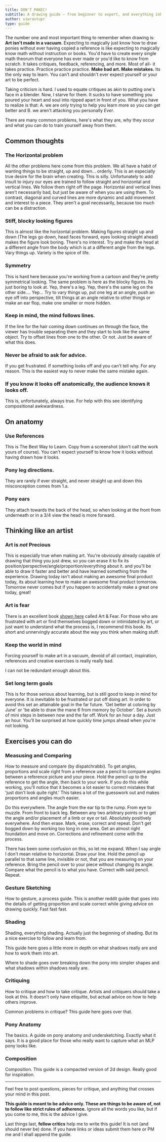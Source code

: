 ```yaml
---
title: DON'T PANIC!
subtitle: A drawing guide – from beginner to expert, and everything inbetween
author: viwrastupr
type: guide
---
```

The number one and most important thing to remember when drawing is: **Art isn't made in a vacuum**. Expecting to magically just know how to draw ponies without ever having copied a reference is like expecting to magically know math without instruction or books. You'd have to create every single math theorum that everyone has ever made or you'd like to know from scratch. It takes critiques, feedback, referencing, and more. Most of all- it takes practice. Practice practice practice. **Make bad art. Make mistakes.** Its the only way to learn. You can't and shouldn't ever expect yourself or your art to be perfect.

Taking criticism is hard. I used to equate critiques as akin to putting one's face in a blender. Now, I starve for them. It sucks to have something you poured your heart and soul into ripped apart in front of you. What you have to realize is that: A. we are only trying to help you learn more so you can get better and B. we aren't attacking you personally _Ever_.

There are many common problems, here's what they are, why they occur and what you can do to train yourself away from them.


## Common thoughts

### The Horizontal problem

All the other problems here come from this problem. We all have a habit of wanting things to be straight, up and down... orderly. This is an especially true desire for the brain when creating. This is silly. Unfortunately to add insult to injury our eyes are trained to follow straight and horizontal and vertical lines. We follow them right off the page. Horizontal and vertical lines aren't necessarily bad, but just be aware of when you are using them. To contrast, diagonal and curved lines are more dynamic and add movement and interest to a piece. They aren't a goal necessarily, because too much can be a distraction.

### Stiff, blocky looking figures

This is almost like the horizontal problem. Making figures straight up and down (The legs go down, head faces forward, eyes looking straight ahead) makes the figure look boring. There's no interest. Try and make the head at a different angle from the body which is at a different angle from the legs. Vary things up. Variety is the spice of life.

### Symmetry

This is hard here because you're working from a cartoon and they're pretty symmetrical looking. The same problem is here as the blocky figures. Its just boring to look at. Yep, there's a leg. Yep, there's the same leg on the other side.... Yep... Try to vary things up, put one leg at an angle, push an eye off into perspective, tilt things at an angle relative to other things or make an ear flop, make one smaller or more hidden.

### Keep in mind, the mind follows lines.

If the line for the hair coming down continues on through the face, the viewer has trouble separating them and they start to look like the same object. Try to offset lines from one to the other. Or not. Just be aware of what this does.

### Never be afraid to ask for advice.

If you get frustrated. If something looks off and you can't tell why. For any reason. This is the easiest way to never make the same mistake again.

### If you know it looks off anatomically, the audience knows it looks off.

This is, unfortunately, always true. For help with this see <router-link to="/guides/identifying-compositional-awkwardness">identifying compositional awkwardness</router-link>.


## On anatomy

### Use References

This is The Best Way to Learn. Copy from a screenshot (don't call the work yours of course). You can't expect yourself to know how it looks without having drawn how it looks.

### Pony leg directions.

They are rarely if ever straight, and never straight up and down this misconception comes from 1.a.

### Pony ears

They attach towards the back of the head, so when looking at the front from underneath or in a 3/4 view the head is more forward.


## Thinking like an artist

### Art is _not_ Precious

This is especially true when making art. You're obviously already capable of drawing that thing you just drew, so you can erase it to fix its position/perspective/angle/proportion/everything about it. and you'll be able to draw it faster and better and have learned something from the experience. Drawing today isn't about making an awesome final product today, its about learning how to make an awesome final product tomorrow. Tomorrow never comes but if you happen to accidentally make a great one today, great!

### Art is fear

There is an excellent book [shown here](http://www.amazon.com/Art-Fear-Observations-Rewards-Artmaking/dp/0961454733) called Art & Fear. For those who are frustrated with art or find themselves bogged down or intimidated by art, or just want to understand what the process is, I recommend this book. Its short and unnervingly accurate about the way you think when making stuff.

### Keep the world in mind

Forcing yourself to make art in a vacuum, devoid of all contact, inspiration, references and creative exercises is really really bad.

I can not be redundant enough about this.

### Set long term goals

This is for those serious about learning, but is still good to keep in mind for everyone. It is inevitable to be frustrated or put off doing art. In order to avoid this set an attainable goal in the far future. 'Get better at coloring by June' or 'be able to draw the mane 6 from memory by October'. Set a bunch of mini steps in between now and the far off. Work for an hour a day. Just an hour. You'll be surprised at how quickly time jumps ahead when you're not looking.


## Exercises you can do

### Measusing and Comparing

<router-link to="/guides/measuring-and-maintaining-proportions">How to measure and compare</router-link> (by dispatchrabbi). To get angles, proportions and scale right from a reference use a pencil to compare angles between a reference picture and your piece. Hold the pencil up to the reference to get the angle, then back to your work. If you do this while working, you'll notice that it becomes a lot easier to correct mistakes that 'just don't look quite right.' This takes a lot of the guesswork out and makes proportions and angles much easier.

Do this everywhere. The angle from the ear tip to the rump. From eye to muzzle. From front to back leg. Between any two arbitrary points or to get the angle and/or placement of a limb or eye or tail. Absolutely positively everywhere. And then erase. Mark, erase, correct and repeat. Don't get bogged down by working too long in one area. Get an almost right foundation and move on. Corrections and refinement come with the process.

There has been some confusion on this, so let me expand. When I say angle I don't mean relative to horizontal. Draw your line. Hold the pencil up parallel to that same line, invisible or not, that you are measuring on your reference. Bring the pencil over to your piece without changing its angle. Compare what the pencil is to what you have. Correct with said pencil. Repeat.

### Gesture Sketching

<router-link to="/guides/gesturing">How to gesture, a process guide</router-link>. This is another reddit guide that goes into the details of getting proportion and scale correct while giving advice on drawing quickly. Fast fast fast.

### Shading

<router-link to="/guides/shading">Shading, everything shading</router-link>. Actually just the beginning of shading. But its a nice exercise to follow and learn from.

<router-link to="/guides/shadows-making-objects-appear-3d">This guide here</router-link> goes a little more in depth on what shadows really are and how to work them into art.

<router-link to="/guides/where-to-shade">Where to shade</router-link> goes over breaking down the pony into simpler shapes and what shadows within shadows really are.

### Critiquing

<router-link to="/guides/what-is-critique">How to critique and how to take critique</router-link>. Artists and critiquers should take a look at this. It doesn't only have etiquitte, but actual advice on how to help others improve.

Common problems in critique? <router-link to="/guides/what-is-critique">This guide here goes over that</router-link>.

### Pony Anatomy

<router-link to="/guides/pony-anatomy-and-undersketching">The basics. A guide on pony anatomy and undersketching</router-link>. Exactly what it says. It is a good place for those who really want to capture what an MLP pony looks like.

### Composition

<router-link to="/guides/composition">Composition.</router-link> This guide is a compacted version of 2d design. Really good for inspiration.

-----

Feel free to post questions, pieces for critique, and anything that crosses your mind in this post.

**This guide is meant to be advice only. These are things to be aware of, not to follow like strict rules of adherence.** Ignore all the words you like, but if you come to me, this is the advice I give.

Last things last, **fellow critics** help me to write this guide! It is not (and should never be) done. If you have links or ideas submit them here or PM me and I shall append the guide.
